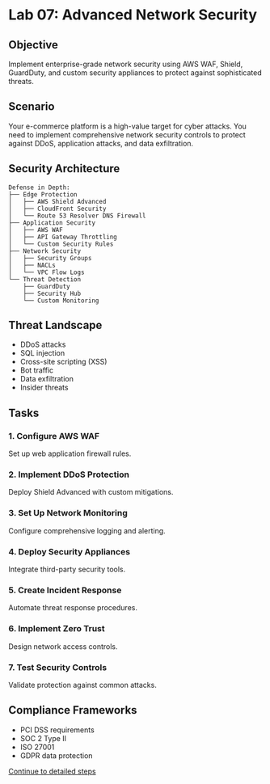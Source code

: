 # Lab 07: Advanced Network Security

## Objective
Implement enterprise-grade network security using AWS WAF, Shield, GuardDuty, and custom security appliances to protect against sophisticated threats.

## Scenario
Your e-commerce platform is a high-value target for cyber attacks. You need to implement comprehensive network security controls to protect against DDoS, application attacks, and data exfiltration.

## Security Architecture
```
Defense in Depth:
├── Edge Protection
│   ├── AWS Shield Advanced
│   ├── CloudFront Security
│   └── Route 53 Resolver DNS Firewall
├── Application Security
│   ├── AWS WAF
│   ├── API Gateway Throttling
│   └── Custom Security Rules
├── Network Security
│   ├── Security Groups
│   ├── NACLs
│   └── VPC Flow Logs
└── Threat Detection
    ├── GuardDuty
    ├── Security Hub
    └── Custom Monitoring
```

## Threat Landscape
- DDoS attacks
- SQL injection
- Cross-site scripting (XSS)
- Bot traffic
- Data exfiltration
- Insider threats

## Tasks

### 1. Configure AWS WAF
Set up web application firewall rules.

### 2. Implement DDoS Protection
Deploy Shield Advanced with custom mitigations.

### 3. Set Up Network Monitoring
Configure comprehensive logging and alerting.

### 4. Deploy Security Appliances
Integrate third-party security tools.

### 5. Create Incident Response
Automate threat response procedures.

### 6. Implement Zero Trust
Design network access controls.

### 7. Test Security Controls
Validate protection against common attacks.

## Compliance Frameworks
- PCI DSS requirements
- SOC 2 Type II
- ISO 27001
- GDPR data protection

[Continue to detailed steps](./steps.md)